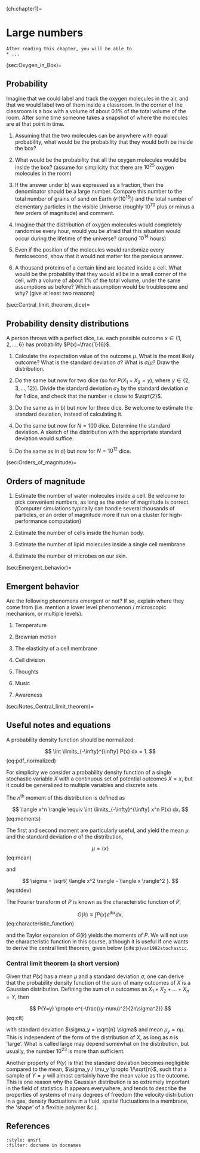 (ch:chapter1)=
# Large numbers

```{admonition} Learning goals
After reading this chapter, you will be able to
* ...
```

(sec:Oxygen_in_Box)=
## Probability

Imagine that we could label and track the oxygen molecules in the air,
and that we would label two of them inside a classroom. In the corner of
the classroom is a box with a volume of about $0.1\%$ of the total
volume of the room. After some time someone takes a snapshot of where
the molecules are at that point in time.

1.  Assuming that the two molecules can be anywhere with equal
    probability, what would be the probability that they would both be
    inside the box?

2.  What would be the probability that all the oxygen molecules would be
    inside the box? (assume for simplicity that there are $10^{25}$
    oxygen molecules in the room)

3.  If the answer under b) was expressed as a fraction, then the
    denominator should be a large number. Compare this number to the
    total number of grains of sand on Earth ($\mathcal{O}(10^{18})$) and
    the total number of elementary particles in the visible Universe
    (roughly $10^{70}$ plus or minus a few orders of magnitude) and
    comment.

4.  Imagine that the distribution of oxygen molecules would completely
    randomise every hour, would you be afraid that this situation would
    occur during the lifetime of the universe? (around $10^{14}$ hours)

5.  Even if the position of the molecules would randomize every
    femtosecond, show that it would not matter for the previous answer.

6.  A thousand proteins of a certain kind are located inside a cell.
    What would be the probability that they would all be in a small
    corner of the cell, with a volume of about $1\%$ of the total
    volume, under the same assumptions as before? Which assumption would
    be troublesome and why? (give at least two reasons)

(sec:Central_limit_theorem_dice)=
## Probability density distributions

A person throws with a perfect dice, i.e. each possible outcome
$x \in \{1,2,\ldots ,6\}$ has probability $P(x)=\frac{1}{6}$.

1.  Calculate the expectation value of the outcome $\mu$. What is the
    most likely outcome? What is the standard deviation $\sigma$? What
    is $\sigma/\mu$? Draw the distribution.

2.  Do the same but now for two dice (so for $P(X_1+X_2 = y)$, where
    $y\in \{2,3,\ldots,12\}$). Divide the standard deviation $\sigma_2$
    by the standard deviation $\sigma$ for 1 dice, and check that the
    number is close to $\sqrt{2}$.

3.  Do the same as in b) but now for three dice. Be welcome to estimate
    the standard deviation, instead of calculating it.

4.  Do the same but now for $N=100$ dice. Determine the standard
    deviation. A sketch of the distribution with the appropriate
    standard deviation would suffice.

5.  Do the same as in d) but now for $N=10^{12}$ dice.

(sec:Orders_of_magnitude)=
## Orders of magnitude

1.  Estimate the number of water molecules inside a cell. Be welcome to
    pick convenient numbers, as long as the order of magnitude is
    correct. (Computer simulations typically can handle several
    thousands of particles, or an order of magnitude more if run on a
    cluster for high-performance computation)

2.  Estimate the number of cells inside the human body.

3.  Estimate the number of lipid molecules inside a single cell
    membrane.

4.  Estimate the number of microbes on our skin.

(sec:Emergent_behavior)=
## Emergent behavior

Are the following phenomena emergent or not? If so, explain where they
come from (i.e. mention a lower level phenomenon / microscopic
mechanism, or multiple levels).

1.  Temperature

2.  Brownian motion

3.  The elasticity of a cell membrane

4.  Cell division

5.  Thoughts

6.  Music

7.  Awareness

(sec:Notes_Central_limit_theorem)=
## Useful notes and equations

A probability density function should be normalized:

$$
  \int \limits_{-\infty}^{\infty} P(x) dx = 1.
$$ (eq:pdf_normalized)

For simplicity we consider a probability density function of a single stochastic variable
$X$ with a continuous set of potential outcomes $X=x$, but it could be
generalized to multiple variables and discrete sets.

The $n^{\mathrm{th}}$ moment of this distribution is defined as

$$
  \langle x^n \rangle \equiv     \int \limits_{-\infty}^{\infty} x^n P(x) dx.
$$ (eq:moments)

The first and second moment are particularly useful, and yield the mean
$\mu$ and the standard deviation $\sigma$ of the distribution,

$$
  \mu = \langle x \rangle
$$ (eq:mean)

and

$$
  \sigma = \sqrt{ \langle x^2 \rangle - \langle x \rangle^2 }.
$$ (eq:stdev)

The Fourier transform of $P$ is known as the characteristic function of
$P$,

$$
  G(k) \equiv \int P(x) e^{ikx} dx,
$$ (eq:characteristic_function)

and the Taylor expansion of
$G(k)$ yields the moments of $P$. We will not use the characteristic
function in this course, although it is useful if one wants to derive
the central limit theorem, given below {cite:p}`van1992stochastic`.

### Central limit theorem (a short version)

Given that $P(x)$ has a mean $\mu$ and a standard deviation $\sigma$,
one can derive that the probability density function of the sum of many
outcomes of $X$ is a Gaussian distribution. Defining the sum of $n$
outcomes as $X_1+X_2+ \ldots + X_n = Y$, then

$$
  P(Y=y) \propto e^{-\frac{(y-n\mu)^2}{2n\sigma^2}}
$$ (eq:clt)

with standard
deviation $\sigma_y = \sqrt{n} \sigma$ and mean $\mu_y = n \mu$. This is
independent of the form of the distribution of $X$, as long as $n$ is
'large'. What is called large may depend somewhat on the distribution,
but usually, the number $10^{23}$ is more than sufficient.

Another
property of $P(y)$ is that the standard deviation becomes negligible
compared to the mean, $\sigma_y / \mu_y \propto 1/\sqrt{n}$, such that a
sample of $Y=y$ will almost certainly have the mean value as the
outcome. This is one reason why the Gaussian distribution is so
extremely important in the field of statistics. It appears everywhere,
and tends to describe the properties of systems of many degrees of
freedom (the velocity distribution in a gas, density fluctuations in a
fluid, spatial fluctuations in a membrane, the 'shape' of a flexible
polymer &c.).

## References
```{bibliography}
:style: unsrt
:filter: docname in docnames
```
